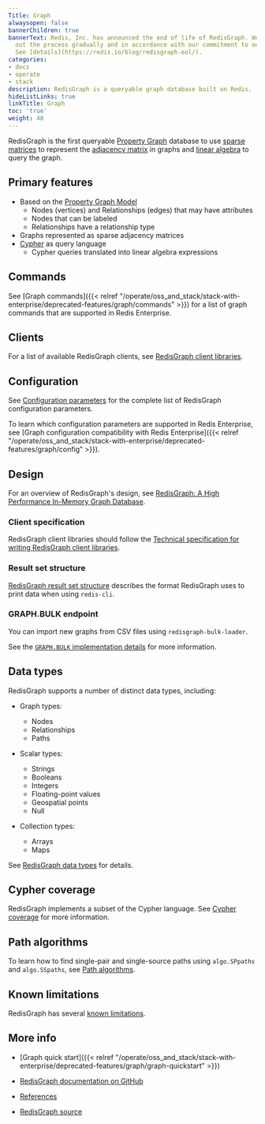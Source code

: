 ```yaml
---
Title: Graph
alwaysopen: false
bannerChildren: true
bannerText: Redis, Inc. has announced the end of life of RedisGraph. We will carry
  out the process gradually and in accordance with our commitment to our customers.
  See [details](https://redis.io/blog/redisgraph-eol/).
categories:
- docs
- operate
- stack
description: RedisGraph is a queryable graph database built on Redis.
hideListLinks: true
linkTitle: Graph
toc: 'true'
weight: 40
---
```

RedisGraph is the first queryable [Property Graph](https://github.com/opencypher/openCypher/blob/master/docs/property-graph-model.adoc) database to use [sparse matrices](https://en.wikipedia.org/wiki/Sparse_matrix) to represent the [adjacency matrix](https://en.wikipedia.org/wiki/Adjacency_matrix) in graphs and [linear algebra](http://faculty.cse.tamu.edu/davis/GraphBLAS.html) to query the graph.

## Primary features

- Based on the [Property Graph Model](https://github.com/opencypher/openCypher/blob/master/docs/property-graph-model.adoc)
    - Nodes (vertices) and Relationships (edges) that may have attributes
    - Nodes that can be labeled
    - Relationships have a relationship type
- Graphs represented as sparse adjacency matrices
- [Cypher](http://www.opencypher.org/) as query language
    - Cypher queries translated into linear algebra expressions

## Commands

See [Graph commands]({{< relref "/operate/oss_and_stack/stack-with-enterprise/deprecated-features/graph/commands" >}}) for a list of graph commands that are supported in Redis Enterprise.

## Clients

For a list of available RedisGraph clients, see [RedisGraph client libraries](https://github.com/RedisGraph/RedisGraph/blob/master/docs/docs/clients.md).

## Configuration

See [Configuration parameters](https://github.com/RedisGraph/RedisGraph/blob/master/docs/docs/configuration.md) for the complete list of RedisGraph configuration parameters.

To learn which configuration parameters are supported in Redis Enterprise, see [Graph configuration compatibility with Redis Enterprise]({{< relref "/operate/oss_and_stack/stack-with-enterprise/deprecated-features/graph/config" >}}).

## Design

For an overview of RedisGraph's design, see [RedisGraph: A High Performance In-Memory Graph Database](https://github.com/RedisGraph/RedisGraph/blob/master/docs/docs/design/_index.md).

### Client specification

RedisGraph client libraries should follow the [Technical specification for writing RedisGraph client libraries](https://github.com/RedisGraph/RedisGraph/blob/master/docs/docs/design/client_spec.md).

### Result set structure

[RedisGraph result set structure](https://github.com/RedisGraph/RedisGraph/blob/master/docs/docs/design/result_structure.md) describes the format RedisGraph uses to print data when using `redis-cli`.

### GRAPH.BULK endpoint

You can import new graphs from CSV files using `redisgraph-bulk-loader`.

See the [`GRAPH.BULK` implementation details](https://github.com/RedisGraph/RedisGraph/blob/master/docs/docs/design/bulk_spec.md) for more information.

## Data types

RedisGraph supports a number of distinct data types, including:

- Graph types:
    - Nodes
    - Relationships
    - Paths

- Scalar types:
    - Strings
    - Booleans
    - Integers
    - Floating-point values
    - Geospatial points
    - Null
  
- Collection types:
    - Arrays
    - Maps

See [RedisGraph data types](https://github.com/RedisGraph/RedisGraph/blob/master/docs/docs/datatypes.md) for details.

## Cypher coverage

RedisGraph implements a subset of the Cypher language. See [Cypher coverage](https://github.com/RedisGraph/RedisGraph/blob/master/docs/docs/cypher_support.md) for more information.

## Path algorithms

To learn how to find single-pair and single-source paths using `algo.SPpaths` and `algo.SSpaths`, see [Path algorithms](https://github.com/RedisGraph/RedisGraph/blob/master/docs/docs/path_algorithm.md).

## Known limitations

RedisGraph has several [known limitations](https://github.com/RedisGraph/RedisGraph/blob/master/docs/docs/known_limitations.md).

## More info

- [Graph quick start]({{< relref "/operate/oss_and_stack/stack-with-enterprise/deprecated-features/graph/graph-quickstart" >}})

- [RedisGraph documentation on GitHub](https://github.com/RedisGraph/RedisGraph/tree/master/docs/docs)

- [References](https://github.com/RedisGraph/RedisGraph/blob/master/docs/docs/References.md)

- [RedisGraph source](https://github.com/RedisGraph/RedisGraph/)
